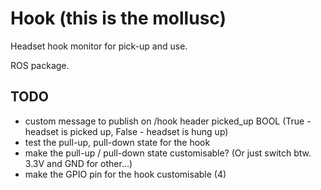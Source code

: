# Hook (this is the mollusc)

Headset hook monitor for pick-up and use.

ROS package.

## TODO
- custom message to publish on /hook
   header
   picked_up BOOL (True - headset is picked up, False - headset is hung up)
- test the pull-up, pull-down state for the hook
- make the pull-up / pull-down state customisable?
  (Or just switch btw. 3.3V and GND for other...)
- make the GPIO pin for the hook customisable (4)
